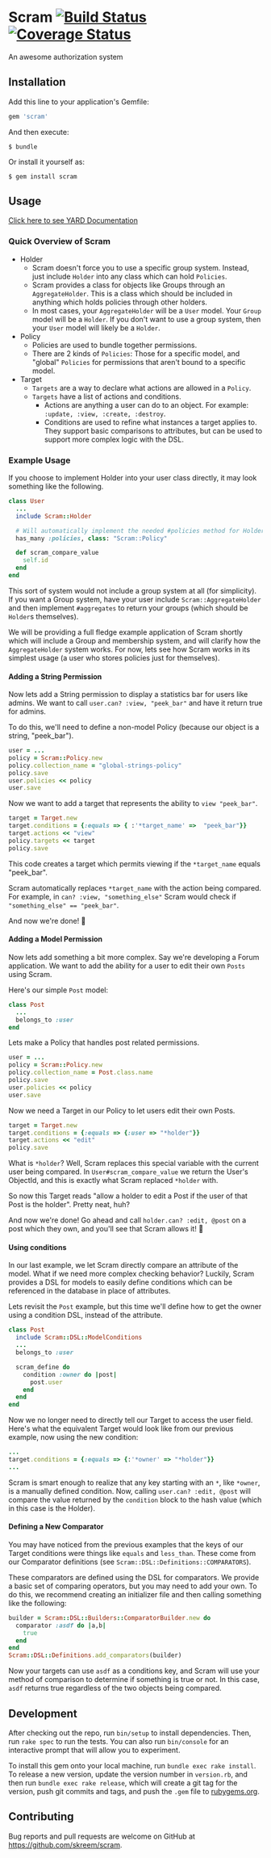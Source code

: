 # Scram [![Build Status](https://travis-ci.org/skreem/scram.svg?branch=master)](https://travis-ci.org/skreem/scram) [![Coverage Status](https://coveralls.io/repos/github/skreem/scram/badge.svg?branch=master)](https://coveralls.io/github/skreem/scram?branch=master)
An awesome authorization system

## Installation

Add this line to your application's Gemfile:

```ruby
gem 'scram'
```

And then execute:

    $ bundle

Or install it yourself as:

    $ gem install scram

## Usage

[Click here to see YARD Documentation](http://www.rubydoc.info/github/skreem/scram/master)

### Quick Overview of Scram
- Holder
  - Scram doesn't force you to use a specific group system. Instead, just include `Holder` into any class which can hold `Policies`.
  - Scram provides a class for objects like Groups through an `AggregateHolder`. This is a class which should be included in anything which holds policies through other holders.
  - In most cases, your `AggregateHolder` will be a `User` model. Your `Group` model will be a `Holder`. If you don't want to use a group system, then your `User` model will likely be a `Holder`.
- Policy
  - Policies are used to bundle together permissions.
  - There are 2 kinds of `Policies`: Those for a specific model, and "global" `Policies` for permissions that aren't bound to a specific model.
- Target
  - `Targets` are a way to declare what actions are allowed in a `Policy`.
  - `Targets` have a list of actions and conditions.
    - Actions are anything a user can do to an object. For example: `:update, :view, :create, :destroy`.
    - Conditions are used to refine what instances a target applies to. They support basic comparisons to attributes, but can be used to support more complex logic with the DSL.

### Example Usage
If you choose to implement Holder into your user class directly, it may look something like the following.
```ruby
class User
  ...
  include Scram::Holder

  # Will automatically implement the needed #policies method for Holder.
  has_many :policies, class: "Scram::Policy"

  def scram_compare_value
    self.id
  end
end
```
This sort of system would not include a group system at all (for simplicity). If you want a Group system, have your user include `Scram::AggregateHolder` and then implement `#aggregates` to return your groups (which should be `Holder`s themselves).

We will be providing a full fledge example application of Scram shortly which will include a Group and membership system, and will clarify how the `AggregateHolder` system works. For now, lets see how Scram works in its simplest usage (a user who stores policies just for themselves).

#### Adding a String Permission
Now lets add a String permission to display a statistics bar for users like admins. We want to call `user.can? :view, "peek_bar"` and have it return true for admins.

To do this, we'll need to define a non-model Policy (because our object is a string, "peek_bar").
```ruby
user = ...
policy = Scram::Policy.new
policy.collection_name = "global-strings-policy"
policy.save
user.policies << policy
user.save
```

Now we want to add a target that represents the ability to `view "peek_bar"`.
```ruby
target = Target.new
target.conditions = {:equals => { :'*target_name' =>  "peek_bar"}}
target.actions << "view"
policy.targets << target
policy.save
```

This code creates a target which permits viewing if the `*target_name` equals "peek_bar".

Scram automatically replaces `*target_name` with the action being compared. For example, in `can? :view, "something_else"` Scram would check if `"something_else" == "peek_bar"`.

And now we're done! :tada:

#### Adding a Model Permission
Now lets add something a bit more complex. Say we're developing a Forum application. We want to add the ability for a user to edit their own `Posts` using Scram.

Here's our simple `Post` model:
```ruby
class Post
  ...
  belongs_to :user
end
```

Lets make a Policy that handles post related permissions.
```ruby
user = ...
policy = Scram::Policy.new
policy.collection_name = Post.class.name
policy.save
user.policies << policy
user.save
```

Now we need a Target in our Policy to let users edit their own Posts.
```ruby
target = Target.new
target.conditions = {:equals => {:user => "*holder"}}
target.actions << "edit"
policy.save
```
What is `*holder`? Well, Scram replaces this special variable with the current user being compared. In `User#scram_compare_value` we return the User's ObjectId, and this is exactly what Scram replaced `*holder` with.

So now this Target reads "allow a holder to edit a Post if the user of that Post is the holder". Pretty neat, huh?

And now we're done! Go ahead and call `holder.can? :edit, @post` on a post which they own, and you'll see that Scram allows it! :tada:

#### Using conditions
In our last example, we let Scram directly compare an attribute of the model. What if we need more complex checking behavior? Luckily, Scram provides a DSL for models to easily define conditions which can be referenced in the database in place of attributes.

Lets revisit the `Post` example, but this time we'll define how to get the owner using a condition DSL, instead of the attribute.

```ruby
class Post
  include Scram::DSL::ModelConditions
  ...
  belongs_to :user

  scram_define do
    condition :owner do |post|
      post.user
    end
  end
end
```

Now we no longer need to directly tell our Target to access the user field. Here's what the equivalent Target would look like from our previous example, now using the new condition:

```ruby
...
target.conditions = {:equals => {:'*owner' => "*holder"}}
...
```

Scram is smart enough to realize that any key starting with an `*`, like `*owner`, is a manually defined condition. Now, calling `user.can? :edit, @post` will compare the value returned by the `condition` block to the hash value (which in this case is the Holder).

#### Defining a New Comparator
You may have noticed from the previous examples that the keys of our Target conditions were things like `equals` and `less_than`. These come from our Comparator definitions (see `Scram::DSL::Definitions::COMPARATORS`).

These comparators are defined using the DSL for comparators. We provide a basic set of comparing operators, but you may need to add your own. To do this, we recommend creating an initializer file and then calling something like the following:

```ruby
builder = Scram::DSL::Builders::ComparatorBuilder.new do
  comparator :asdf do |a,b|
    true
  end
end
Scram::DSL::Definitions.add_comparators(builder)
```

Now your targets can use `asdf` as a conditions key, and Scram will use your method of comparison to determine if something is true or not. In this case, `asdf` returns true regardless of the two objects being compared.
## Development

After checking out the repo, run `bin/setup` to install dependencies. Then, run `rake spec` to run the tests. You can also run `bin/console` for an interactive prompt that will allow you to experiment.

To install this gem onto your local machine, run `bundle exec rake install`. To release a new version, update the version number in `version.rb`, and then run `bundle exec rake release`, which will create a git tag for the version, push git commits and tags, and push the `.gem` file to [rubygems.org](https://rubygems.org).

## Contributing

Bug reports and pull requests are welcome on GitHub at https://github.com/skreem/scram.
